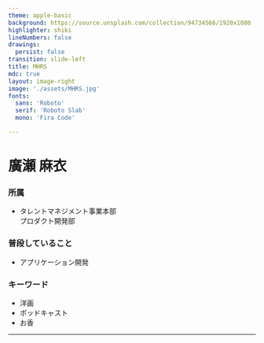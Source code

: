 ```yaml
---
theme: apple-basic
background: https://source.unsplash.com/collection/94734566/1920x1080
highlighter: shiki
lineNumbers: false
drawings:
  persist: false
transition: slide-left
title: MHRS
mdc: true
layout: image-right
image: './assets/MHRS.jpg'
fonts:
  sans: 'Roboto'
  serif: 'Roboto Slab'
  mono: 'Fira Code'

---
```


# 廣瀬 麻衣

### 所属
* タレントマネジメント事業本部 <br/>プロダクト開発部

### 普段していること
* アプリケーション開発

### キーワード
* 洋画
* ポッドキャスト
* お香

---
